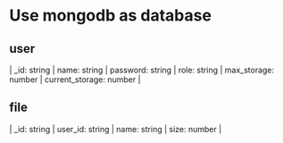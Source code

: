 # Use mongodb as database

## user

| \_id: string | name: string | password: string | role: string | max_storage: number | current_storage: number |

## file

| \_id: string | user_id: string | name: string | size: number |
